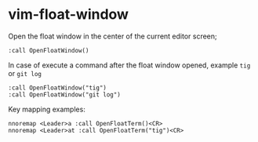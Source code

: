 # vim-float-window

Open the float window in the center of the current editor screen;

```
:call OpenFloatWindow()
```

In case of execute a command after the float window opened, example `tig` or `git log`

```
:call OpenFloatWindow("tig")
:call OpenFloatWindow("git log")
```

Key mapping examples:

```
nnoremap <Leader>a :call OpenFloatTerm()<CR>
nnoremap <Leader>at :call OpenFloatTerm("tig")<CR>
```
